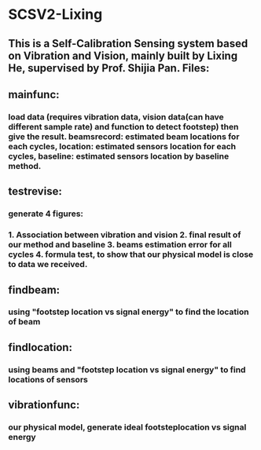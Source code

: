 # SCSV2-Lixing
## This is a Self-Calibration Sensing system based on Vibration and Vision, mainly built by Lixing He, supervised by Prof. Shijia Pan. Files: 
## mainfunc:
### load data (requires vibration data, vision data(can have different sample rate) and function to detect footstep) then give the result. beamsrecord: estimated beam locations for each cycles, location: estimated sensors location for each cycles, baseline: estimated sensors location by baseline method.
## testrevise:
### generate 4 figures:
### 1. Association between vibration and vision 2. final result of our method and baseline 3. beams estimation error for all cycles 4. formula test, to show that our physical model is close to data we received.
## findbeam:
### using "footstep location vs signal energy" to find the location of beam
## findlocation:
### using beams and "footstep location vs signal energy" to find locations of sensors
## vibrationfunc:
### our physical model, generate ideal footsteplocation vs signal energy
